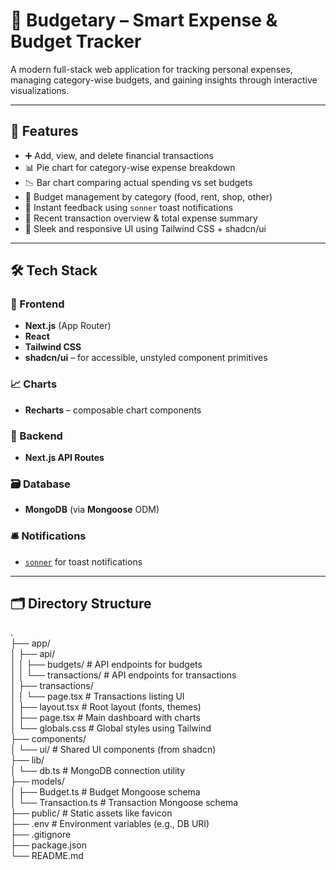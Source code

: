 # 💸 Budgetary – Smart Expense & Budget Tracker

A modern full-stack web application for tracking personal expenses, managing category-wise budgets, and gaining insights through interactive visualizations.

---

## 🚀 Features

- ➕ Add, view, and delete financial transactions
- 📊 Pie chart for category-wise expense breakdown
- 📉 Bar chart comparing actual spending vs set budgets
- 📝 Budget management by category (food, rent, shop, other)
- 🔔 Instant feedback using `sonner` toast notifications
- 📆 Recent transaction overview & total expense summary
- 💅 Sleek and responsive UI using Tailwind CSS + shadcn/ui

---

## 🛠️ Tech Stack

### 🔹 Frontend
- **Next.js** (App Router)
- **React**
- **Tailwind CSS**
- **shadcn/ui** – for accessible, unstyled component primitives

### 📈 Charts
- **Recharts** – composable chart components

### 🔹 Backend
- **Next.js API Routes**

### 🗃️ Database
- **MongoDB** (via **Mongoose** ODM)

### 🛎 Notifications
- [`sonner`](https://sonner.emilkowal.ski/) for toast notifications

---

## 🗂️ Directory Structure

.<br>
├── app/<br>
│ ├── api/<br>
│ │ ├── budgets/ # API endpoints for budgets<br>
│ │ └── transactions/ # API endpoints for transactions<br>
│ ├── transactions/<br>
│ │ └── page.tsx # Transactions listing UI<br>
│ ├── layout.tsx # Root layout (fonts, themes)<br>
│ ├── page.tsx # Main dashboard with charts<br>
│ └── globals.css # Global styles using Tailwind<br>
├── components/<br>
│ └── ui/ # Shared UI components (from shadcn)<br>
├── lib/<br>
│ └── db.ts # MongoDB connection utility<br>
├── models/<br>
│ ├── Budget.ts # Budget Mongoose schema<br>
│ └── Transaction.ts # Transaction Mongoose schema<br>
├── public/ # Static assets like favicon<br>
├── .env # Environment variables (e.g., DB URI)<br>
├── .gitignore<br>
├── package.json<br>
└── README.md<br>
